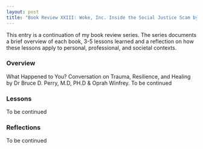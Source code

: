 ```yaml
---
layout: post
title: "Book Review XXIII: Woke, Inc. Inside the Social Justice Scam by Vivek Ramaswamy (Reading in Progress)"
---
```


This entry is a continuation of my book review series. 
The series documents a brief overview of each book, 
3-5 lessons learned and a reflection on how these lessons apply to
personal, professional, and societal contexts.

### Overview
What Happened to You? Conversation on Trauma, Resilience, and Healing by Dr Bruce D. Perry, M.D, PH.D & Oprah Winfrey.
To be continued

### Lessons
To be continued

### Reflections
To be continued
